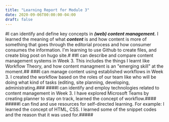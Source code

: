 ```yaml
---
title: "Learning Report for Module 3"
date: 2020-09-06T00:00:00-04:00
draft: false
---
```

#I can identify and define key concepts in ***(web) content management.*** I learned the meaning of what ***content*** is and how content is more of something that goes through the editorial process and how consumer consumes the information. I'm learning to use Github to create files, and create blog post on hugo site.#
##I can describe and compare content management systems in Week 3. This includes the things I learnt like Workflow Theory, and how content managment is an "emerging skill" at the moment.##
###I can manage content using established workflows in Week 3. I created the workflow based on the roles of our team like who will be doing what kind of tasks (editing, site planning, developing, administrating.###
####I can identify and employ technologies related to content management in Week 3. I have explored Microsoft Teams by creating planner to stay on track, learned the concept of workflow.####
#####I can find and use resources for self-directed learning. For example: I learned the concept of HTML, CSS. I learned some of the snippet codes and the reason that it was used for.#####
